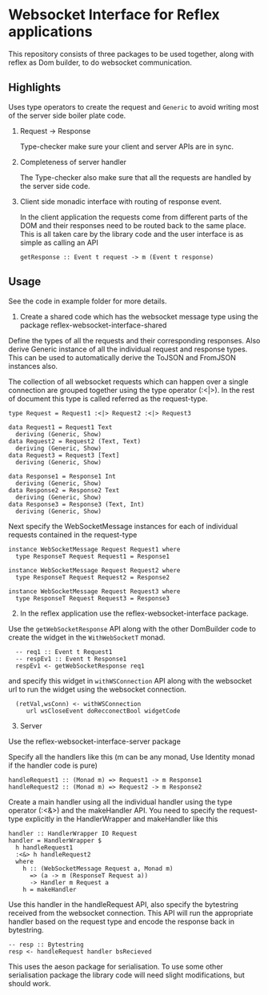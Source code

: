 # Websocket Interface for Reflex applications

This repository consists of three packages to be used together, along with reflex as Dom builder, to do websocket communication.

## Highlights

Uses type operators to create the request and `Generic` to avoid writing most of the server side boiler plate code.

1. Request -> Response

   Type-checker make sure your client and server APIs are in sync.

2. Completeness of server handler

   The Type-checker also make sure that all the requests are handled by the server side code.

3. Client side monadic interface with routing of response event.

   In the client application the requests come from different parts of the DOM and their responses need to be routed back to the same place.
   This is all taken care by the library code and the user interface is as simple as calling an API

   `getResponse :: Event t request -> m (Event t response)`

## Usage

See the code in example folder for more details.

1. Create a shared code which has the websocket message type using the package reflex-websocket-interface-shared

Define the types of all the requests and their corresponding responses.
Also derive Generic instance  of all the individual request and response types.
This can be used to automatically derive the ToJSON and FromJSON instances also.

The collection of all websocket requests which can happen over a single connection are grouped together using the type operator (:<|>).
In the rest of document this type is called referred as the request-type.

```
type Request = Request1 :<|> Request2 :<|> Request3

data Request1 = Request1 Text
  deriving (Generic, Show)
data Request2 = Request2 (Text, Text)
  deriving (Generic, Show)
data Request3 = Request3 [Text]
  deriving (Generic, Show)

data Response1 = Response1 Int
  deriving (Generic, Show)
data Response2 = Response2 Text
  deriving (Generic, Show)
data Response3 = Response3 (Text, Int)
  deriving (Generic, Show)

```

Next specify the WebSocketMessage instances for each of individual requests contained in the request-type

```
instance WebSocketMessage Request Request1 where
  type ResponseT Request Request1 = Response1

instance WebSocketMessage Request Request2 where
  type ResponseT Request Request2 = Response2

instance WebSocketMessage Request Request3 where
  type ResponseT Request Request3 = Response3
```

2. In the reflex application use the reflex-websocket-interface package.

Use the `getWebSocketResponse` API along with the other DomBuilder code to create the widget in the `WithWebSocketT` monad.

```
  -- req1 :: Event t Request1
  -- respEv1 :: Event t Response1
  respEv1 <- getWebSocketResponse req1
```

and specify this widget in `withWSConnection` API along with the websocket url to run the widget using the websocket connection.

```
  (retVal,wsConn) <- withWSConnection
     url wsCloseEvent doRecconectBool widgetCode
```

3. Server

Use the reflex-websocket-interface-server package

Specify all the handlers like this (m can be any monad, Use Identity monad if the handler code is pure)

```
handleRequest1 :: (Monad m) => Request1 -> m Response1
handleRequest2 :: (Monad m) => Request2 -> m Response2
```

Create a main handler using all the individual handler using the type operator (:<&>) and the makeHandler API.
You need to specify the request-type explicitly in the HandlerWrapper and makeHandler like this

```
handler :: HandlerWrapper IO Request
handler = HandlerWrapper $
  h handleRequest1
  :<&> h handleRequest2
  where
    h :: (WebSocketMessage Request a, Monad m)
      => (a -> m (ResponseT Request a))
      -> Handler m Request a
    h = makeHandler
```

Use this handler in the handleRequest API, also specify the bytestring received from the websocket connection.
This API will run the appropriate handler based on the request type and encode the response back in bytestring.

```
-- resp :: Bytestring
resp <- handleRequest handler bsRecieved
```

This uses the aeson package for serialisation. To use some other serialisation package the library code will need slight modifications, but should work.
